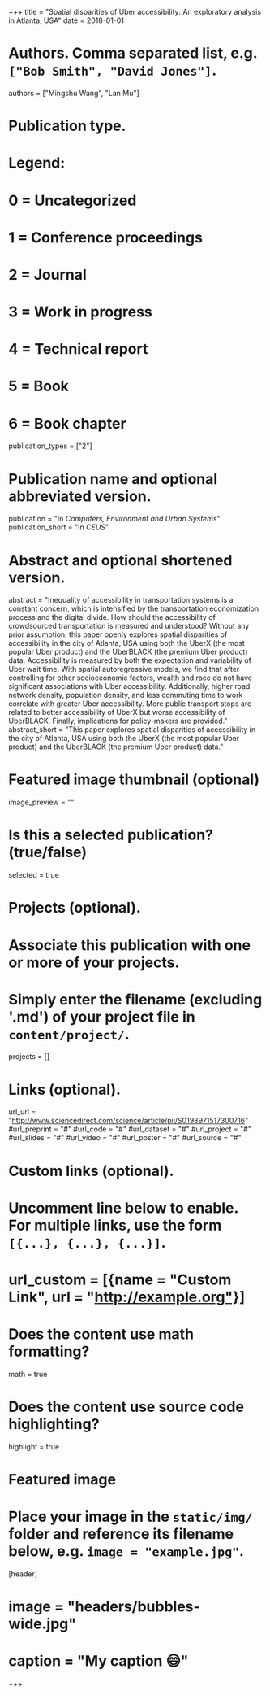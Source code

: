 +++
title = "Spatial disparities of Uber accessibility: An exploratory analysis in Atlanta, USA"
date = 2018-01-01

# Authors. Comma separated list, e.g. `["Bob Smith", "David Jones"]`.
authors = ["Mingshu Wang", "Lan Mu"]

# Publication type.
# Legend:
# 0 = Uncategorized
# 1 = Conference proceedings
# 2 = Journal
# 3 = Work in progress
# 4 = Technical report
# 5 = Book
# 6 = Book chapter
publication_types = ["2"]

# Publication name and optional abbreviated version.
publication = "In *Computers, Environment and Urban Systems*"
publication_short = "In *CEUS*"

# Abstract and optional shortened version.
abstract = "Inequality of accessibility in transportation systems is a constant concern, which is intensified by the transportation economization process and the digital divide. How should the accessibility of crowdsourced transportation is measured and understood? Without any prior assumption, this paper openly explores spatial disparities of accessibility in the city of Atlanta, USA using both the UberX (the most popular Uber product) and the UberBLACK (the premium Uber product) data. Accessibility is measured by both the expectation and variability of Uber wait time. With spatial autoregressive models, we find that after controlling for other socioeconomic factors, wealth and race do not have significant associations with Uber accessibility. Additionally, higher road network density, population density, and less commuting time to work correlate with greater Uber accessibility. More public transport stops are related to better accessibility of UberX but worse accessibility of UberBLACK. Finally, implications for policy-makers are provided."
abstract_short = "This paper explores spatial disparities of accessibility in the city of Atlanta, USA using both the UberX (the most popular Uber product) and the UberBLACK (the premium Uber product) data."

# Featured image thumbnail (optional)
image_preview = ""

# Is this a selected publication? (true/false)
selected = true

# Projects (optional).
#   Associate this publication with one or more of your projects.
#   Simply enter the filename (excluding '.md') of your project file in `content/project/`.

projects = []

# Links (optional).
url_url = "http://www.sciencedirect.com/science/article/pii/S0198971517300716"
#url_preprint = "#"
#url_code = "#"
#url_dataset = "#"
#url_project = "#"
#url_slides = "#"
#url_video = "#"
#url_poster = "#"
#url_source = "#"

# Custom links (optional).
#   Uncomment line below to enable. For multiple links, use the form `[{...}, {...}, {...}]`.
# url_custom = [{name = "Custom Link", url = "http://example.org"}]

# Does the content use math formatting?
math = true

# Does the content use source code highlighting?
highlight = true

# Featured image
# Place your image in the `static/img/` folder and reference its filename below, e.g. `image = "example.jpg"`.
[header]
# image = "headers/bubbles-wide.jpg"
# caption = "My caption :smile:"

+++

